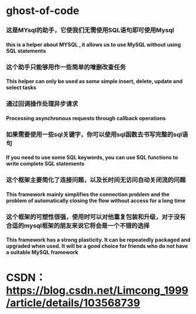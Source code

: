# ghost-of-code

### 这是MYsql的助手，它使我们无需使用SQL语句即可使用Mysql
#### this is a helper about MYSQL , it allows us to use MySQL without using SQL statements


### 这个助手只能够用作一些简单的增删改查任务
#### This helper can only be used as some simple insert, delete, update and select tasks


### 通过回调操作处理异步请求
#### Processing asynchronous requests through callback operations


### 如果需要使用一些sql关键字，你可以使用sql函数去书写完整的sql语句
#### If you need to use some SQL keywords, you can use SQL functions to write complete SQL statements

### 这个框架主要简化了连接问题，以及长时间无访问自动关闭流的问题
#### This framework mainly simplifies the connection problem and the problem of automatically closing the flow without access for a long time

### 这个框架的可塑性很强，使用时可以对他重复包装和升级，对于没有合适的mysql框架的朋友来说它将会是一个不错的选择
#### This framework has a strong plasticity. It can be repeatedly packaged and upgraded when used. It will be a good choice for friends who do not have a suitable MySQL framework

# CSDN：https://blog.csdn.net/Limcong_1999/article/details/103568739
